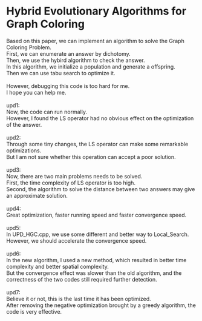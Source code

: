# Hybrid Evolutionary Algorithms for Graph Coloring
Based on this paper, we can implement an algorithm to solve the Graph Coloring Problem.<br>
First, we can enumerate an answer by dichotomy.<br>
Then, we use the hybird algorithm to check the answer.<br>
In this algorithm, we initialize a population and generate a offspring.<br>
Then we can use tabu search to optimize it.<br>
<br>
However, debugging this code is too hard for me. <br>
I hope you can help me.<br>
<br>
upd1:<br>
Now, the code can run normally.<br>
However, I found the LS operator had no obvious effect on the optimization of the answer.<br>
<br>
upd2:<br>
Through some tiny changes, the LS operator can make some remarkable optimizations.<br>
But I am not sure whether this operation can accept a poor solution.<br>
<br>
upd3:<br>
Now, there are two main problems needs to be solved.<br>
First, the time complexity of LS operator is too high.<br>
Second, the algorithm to solve the distance between two answers may give an approximate solution.<br> 
<br>
upd4:<br>
Great optimization, faster running speed and faster convergence speed.<br>
<br>
upd5:<br>
In UPD_HGC.cpp, we use some different and better way to Local_Search.<br>
However, we should accelerate the convergence speed.<br>
<br>
upd6:<br>
In the new algorithm, I used a new method, which resulted in better time complexity and better spatial complexity.<br>
But the convergence effect was slower than the old algorithm, and the correctness of the two codes still required further detection. <br>
<br>
upd7:<br>
Believe it or not, this is the last time it has been optimized.<br>
After removing the negative optimization brought by a greedy algorithm, the code is very effective.<br>
